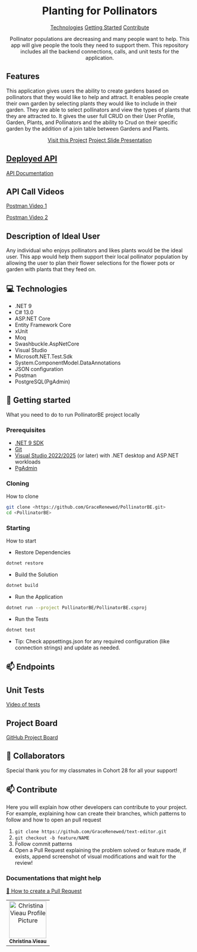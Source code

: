 

<h1 align="center" style="font-weight: bold;">Planting for Pollinators</h1>

<p align="center">
<a href="#tech">Technologies</a>
<a href="#started">Getting Started</a>
<a href="#contribute">Contribute</a> 
</p>


<p align="center">Pollinator populations are decreasing and many people want to help. This app will give people the tools they need to support them. This repository includes all the backend connections, calls, and unit tests for the application.</p>

<h2 id="feature"> Features</h2>  

This application gives users the ability to create gardens based on pollinators that they would like to help and attract. It enables people create their own garden by selecting plants they would like to include in their garden. They are able to select pollinators and view the types of plants that they are attracted to. It gives the user full CRUD on their User Profile, Garden, Plants, and Pollinators and the ability to Crud on their specific garden by the addition of a join table between Gardens and Plants.

<p align="center">
<a href="https://github.com/GraceRenewed/PollinatorBE/"> Visit this Project</a>
<a href="https://docs.google.com/presentation/d/16FfCE0A8rwL9ZbVFrgeazzTcfgQc6p0My5CoAg6qO0A/edit?usp=sharing"> Project Slide Presentation
</p>

<h2 id="depolyment"> Deployed API </h2>

[API Documentation](https://documenter.getpostman.com/view/36650801/2sB2x3msj5)

<h2 id="apiCalls"> API Call Videos </h2>
 
[Postman Video 1](https://www.loom.com/share/c95f3072f3594491beebc460d4db9477?sid=e704af40-61e8-4a0b-9539-51ac5267649d)

[Postman Video 2](https://www.loom.com/share/8890f5913d3641e19bbc55cd2425ebba?sid=12ae9162-ff7f-437e-8d91-7e7ba144b518)

<h2 id="user"> Description of Ideal User </h2>

Any individual who enjoys pollinators and likes plants would be the ideal user. This app would help them support their local pollinator population by allowing the user to plan their flower selections for the flower pots or garden with plants that they feed on. 

<h2 id="technologies">💻 Technologies</h2>

- .NET 9 
- C# 13.0 
- ASP.NET Core 
- Entity Framework Core 
- xUnit 
- Moq 
- Swashbuckle.AspNetCore 
- Visual Studio 
- Microsoft.NET.Test.Sdk
- System.ComponentModel.DataAnnotations 
- JSON configuration 
- Postman
- PostgreSQL(PgAdmin)

<h2 id="started">🚀 Getting started</h2>

What you need to do to run PollinatorBE project locally

<h3>Prerequisites</h3>


- [.NET 9 SDK](https://dotnet.microsoft.com./en-us/)
- [Git](https://git-scm.com/)
- [Visual Studio 2022/2025](https://visualstudio.microsoft.com/) (or later) with .NET desktop and ASP.NET workloads
- [PgAdmin](https://www.postgresql.org/download/)

<h3>Cloning</h3>

How to clone 

```bash
git clone <https://github.com/GraceRenewed/PollinatorBE.git>
cd <PollinatorBE>
```

<h3>Starting</h3>

How to start 

- Restore Dependencies
```bash
dotnet restore
```
- Build the Solution
```bash
dotnet build
```
- Run the Application 
```bash
dotnet run --project PollinatorBE/PollinatorBE.csproj
```
- Run the Tests
```bash
dotnet test
```
- Tip:
Check appsettings.json for any required configuration (like connection strings) and update as needed.

<h2 id="apiCalls">📫 Endpoints</h2>
 


 <h2 id="unitTest"> Unit Tests</h2>

[Video of tests](https://www.loom.com/share/26787eeada0740898c75a50bed275fae?sid=0c375c07-312d-4397-b9dc-655ac45ed5ee)

<h2 id="projboard"> Project Board</h2>

[GitHub Project Board](https://github.com/users/GraceRenewed/projects/6)

<h2 id="colab">🤝 Collaborators</h2>

<p>Special thank you for my classmates in Cohort 28 for all your support!</p>
<table>
<tr>

<td align="center">
<a href="https://github.com/GraceRenewed">
<img src="https://avatars.githubusercontent.com/u/171828567?v=4" width="100px;" alt="Christina Vieau Profile Picture"/><br>
<sub>
<b>Christina Vieau</b>
</sub>
</a>
</td>

<h2 id="contribute">📫 Contribute</h2>

Here you will explain how other developers can contribute to your project. For example, explaining how can create their branches, which patterns to follow and how to open an pull request

1. `git clone https://github.com/GraceRenewed/text-editor.git`
2. `git checkout -b feature/NAME`
3. Follow commit patterns
4. Open a Pull Request explaining the problem solved or feature made, if exists, append screenshot of visual modifications and wait for the review!

<h3>Documentations that might help</h3>

[📝 How to create a Pull Request](https://www.atlassian.com/br/git/tutorials/making-a-pull-request)

